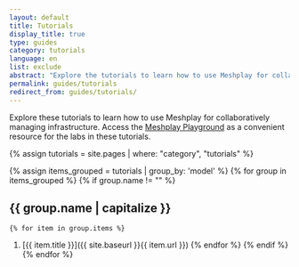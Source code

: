 ```yaml
---
layout: default
title: Tutorials
display_title: true
type: guides
category: tutorials
language: en
list: exclude
abstract: "Explore the tutorials to learn how to use Meshplay for collaboratively managing infrastructure."
permalink: guides/tutorials
redirect_from: guides/tutorials/
---
```

Explore these tutorials to learn how to use Meshplay for collaboratively managing infrastructure. Access the [Meshplay Playground]({{site.baseurl}}/installation/playground) as a convenient resource for the labs in these tutorials.

{% assign tutorials = site.pages | where: "category", "tutorials" %}

{% assign items_grouped = tutorials | group_by: 'model' %}
{% for group in items_grouped %}
  {% if group.name != "" %}
  <h2>{{ group.name | capitalize }} </h2>
  
    {% for item in group.items %}
1. [{{ item.title }}]({{ site.baseurl }}{{ item.url }})
    {% endfor %}
  {% endif %}
{% endfor %}
